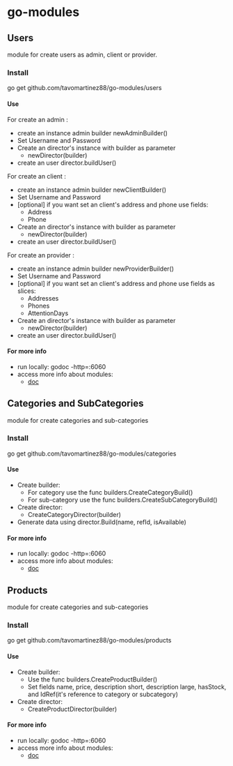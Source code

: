# go-modules

## Users
module for create users as admin, client or provider.

### Install
go get github.com/tavomartinez88/go-modules/users

#### Use
For create an admin :
- create an instance admin builder newAdminBuilder()
- Set Username and Password
- Create an director's instance with builder as parameter
    - newDirector(builder)
- create an user director.buildUser()

For create an client :
- create an instance admin builder newClientBuilder()
- Set Username and Password
- [optional] if you want set an client's address and phone use fields:
    - Address
    - Phone 
- Create an director's instance with builder as parameter
    - newDirector(builder)
- create an user director.buildUser()   

For create an provider :
- create an instance admin builder newProviderBuilder()
- Set Username and Password
- [optional] if you want set an client's address and phone use fields as slices:
    - Addresses
    - Phones 
    - AttentionDays
- Create an director's instance with builder as parameter
    - newDirector(builder)
- create an user director.buildUser()  

#### For more info
- run locally: godoc -http=:6060
- access more info about modules:
    -  [doc](http://localhost:6060/pkg/github.com/tavomartinez88/go-modules/users/)    
    
## Categories and SubCategories
module for create categories and sub-categories

### Install
go get github.com/tavomartinez88/go-modules/categories   

#### Use
- Create builder:
    - For category use the func builders.CreateCategoryBuild()
    - For sub-category use the func builders.CreateSubCategoryBuild()
- Create director:
    - CreateCategoryDirector(builder)
- Generate data using director.Build(name, refId, isAvailable)

#### For more info
- run locally: godoc -http=:6060
- access more info about modules:
    -  [doc](http://localhost:6060/pkg/github.com/tavomartinez88/go-modules/categories/) 
    
## Products
module for create categories and sub-categories

### Install
go get github.com/tavomartinez88/go-modules/products
#### Use
- Create builder:
    - Use the func builders.CreateProductBuilder()
    - Set fields name, price, description short, description large, hasStock, and IdRef(it's reference to category or subcategory)
- Create director:
    - CreateProductDirector(builder)

#### For more info
- run locally: godoc -http=:6060
- access more info about modules:
    -  [doc](http://localhost:6060/pkg/github.com/tavomartinez88/go-modules/products/)
    
              